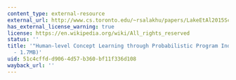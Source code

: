 ```yaml
---
content_type: external-resource
external_url: http://www.cs.toronto.edu/~rsalakhu/papers/LakeEtAl2015Science.pdf
has_external_license_warning: true
license: https://en.wikipedia.org/wiki/All_rights_reserved
status: ''
title: '"Human-level Concept Learning through Probabilistic Program Induction." (PDF
  - 1.7MB)'
uid: 51c4cffd-d906-4d57-b360-bf11f336d108
wayback_url: ''
---
```

